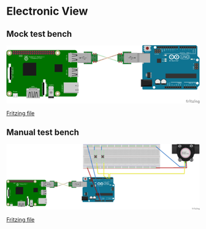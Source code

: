 # Electronic View

## Mock test bench

![Mock test bench](./mock-test-bench.png)

[Fritzing file](./mock-test-bench.fzz)

## Manual test bench

![Manual test bench](./manual-test-bench.png)

[Fritzing file](./manual-test-bench.fzz)
